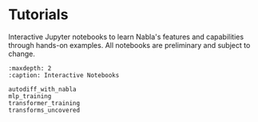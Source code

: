 # Tutorials

Interactive Jupyter notebooks to learn Nabla's features and capabilities through hands-on examples. All notebooks are preliminary and subject to change.

```{toctree}
:maxdepth: 2
:caption: Interactive Notebooks

autodiff_with_nabla
mlp_training
transformer_training
transforms_uncovered
```